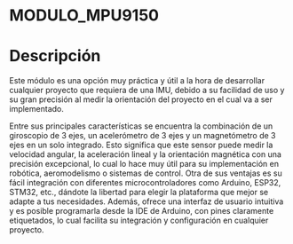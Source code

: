 # MODULO_MPU9150

# Descripción

Este módulo es una opción muy práctica y útil a la hora de desarrollar cualquier proyecto que requiera de una IMU, debido a su facilidad de uso y su gran precisión al medir la orientación del proyecto en el cual va a ser implementado.

Entre sus principales características se encuentra la combinación de un giroscopio de 3 ejes, un acelerómetro de 3 ejes y un magnetómetro de 3 ejes en un solo integrado. Esto significa que este sensor puede medir la velocidad angular, la aceleración lineal y la orientación magnética con una precisión excepcional, lo cual lo hace muy útil para su implementación en robótica, aeromodelismo o sistemas de control. Otra de sus ventajas es su fácil integración con diferentes microcontroladores como Arduino, ESP32, STM32, etc., dándote la libertad para elegir la plataforma que mejor se adapte a tus necesidades. Además, ofrece una interfaz de usuario intuitiva y es posible programarla desde la IDE de Arduino, con pines claramente etiquetados, lo cual facilita su integración y configuración en cualquier proyecto.

